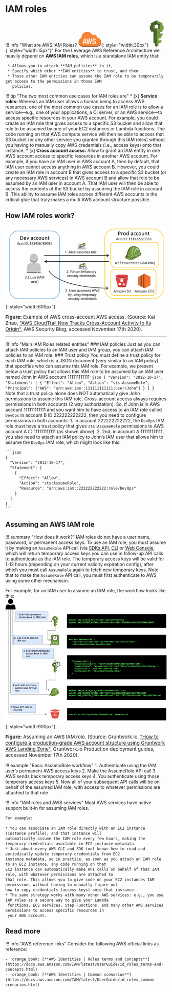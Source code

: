 # IAM roles

!!! info "What are AWS IAM Roles? ![aws-service](../../assets/images/icons/aws-emojipack/General_AWScloud.png){: style="width:30px"} ![aws-service](../../assets/images/icons/aws-emojipack/SecurityIdentityCompliance_IAM.png){: style="width:15px"}"
    For the Leverage AWS Reference Architecture we heavily depend on **AWS IAM roles**, which is a standalone IAM entity 
    that:
    
     * Allows you to attach **IAM policies** to it, 
     * Specify which other **IAM entities** to trust, and then 
     * Those other IAM entities can assume the IAM role to be temporarily get access to the permissions in those IAM 
       policies. 
       
       
!!! tip "The two most common use cases for IAM roles are"
    * [x] **Service roles:**
    Whereas an IAM user allows a human being to access AWS resources, one of the most common use cases for an IAM 
    role is to allow a service—e.g., one of your applications, a CI server, or an AWS service—to access specific 
    resources in your AWS account. For example, you could create an IAM role that gives access to a specific S3 bucket 
    and allow that role to be assumed by one of your EC2 instances or Lambda functions. The code running on that AWS compute
    service will then be able to access that S3 bucket (or any other service you granted through this IAM roles) without you
    having to manually copy AWS credentials (i.e., access keys) onto that instance.
    * [x] **Cross account access:**
    Allow to grant an IAM entity in one AWS account access to specific resources in another AWS account. For example, if you
    have an IAM user in AWS account A, then by default, that IAM user cannot access anything in AWS account B. However, you
    could create an IAM role in account B that gives access to a specific S3 bucket (or any necessary AWS services) in 
    AWS account B and allow that role to be assumed by an IAM user in account A. That IAM user will then be able to access
    the contents of the S3 bucket by assuming the IAM role in account B. This ability to assume IAM roles across different 
    AWS accounts is the critical glue that truly makes a multi AWS account structure possible.

## How IAM roles work?

![leverage-aws-iam-roles](../../assets/images/diagrams/aws-iam-role-cross-account.png "Leverage"){: style="width:600px"}

<figcaption style="font-size:15px">
<b>Figure:</b> Example of AWS cross-account AWS access.
(Source: Kai Zhao, 
<a href="https://aws.amazon.com/blogs/security/aws-cloudtrail-now-tracks-cross-account-activity-to-its-origin/">
"AWS CloudTrail Now Tracks Cross-Account Activity to Its Origin"</a>,
AWS Security Blog, accessed November 17th 2020).
</figcaption>

---

!!! info "Main IAM Roles related entities"
    ### IAM policies
    Just as you can attach IAM policies to an IAM user and IAM group, you can attach IAM policies to an IAM role.
    ### Trust policy
    You must define a trust policy for each IAM role, which is a JSON document (very similar to an IAM policy) that 
    specifies who can assume this IAM role. For example, we present below a trust policy that allows this IAM role to be 
    assumed by an IAM user named John in AWS account 111111111111:
    ```json
    {
      "Version": "2012-10-17",
      "Statement": [
        {
          "Effect": "Allow",
          "Action": "sts:AssumeRole",
          "Principal": {"AWS": "arn:aws:iam::111111111111:user/John"}
        }
      ]
    }
    ``` 
    Note that a trust policy alone does NOT automatically give John permissions to assume this IAM role. 
    Cross-account access always requires permissions in both accounts (2 way authorization). So, if John is in AWS account
    111111111111 and you want him to have access to an IAM role called `DevOps` in account B ID 222222222222, then you need
    to configure permissions in both accounts: 
    1. In account 222222222222, the `DevOps` IAM role must have a trust policy that gives `sts:AssumeRole` permissions to 
    AWS account A ID 111111111111 (as shown above).
    2. 2nd, in account A 111111111111, you also need to attach an IAM policy to John’s IAM user that allows him to assume 
    the `DevOps` IAM role, which might look like this:
    
    ```json
    {
      "Version": "2012-10-17",
      "Statement": [
        {
          "Effect": "Allow",
          "Action": "sts:AssumeRole",
          "Resource": "arn:aws:iam::222222222222:role/DevOps"
        }
      ]
    }
    ```

## Assuming an AWS IAM role

!!! summary "How does it work?" 
    IAM roles do not have a user name, password, or permanent access keys. To use an IAM role, you must assume it by 
    making an `AssumeRole` API call (vía [SDKs API](https://docs.aws.amazon.com/STS/latest/APIReference/API_AssumeRole.html), 
    [CLI](https://docs.aws.amazon.com/cli/latest/reference/sts/assume-role.html) or 
    [Web Console](https://docs.aws.amazon.com/IAM/latest/UserGuide/id_roles_use_switch-role-console.html), which will
    return temporary access keys you can use in follow-up API calls to authenticate as the IAM role. The temporary 
    access keys will be valid for 1-12 hours (depending on your current validity expiration config), after which you
    must call `AssumeRole` again to fetch new temporary keys. Note that to make the `AssumeRole` API call, you must
    first authenticate to AWS using some other mechanism. 

For example, for an IAM user to assume an IAM role, the workflow looks like this:
![leverage-aws-iam-roles](../../assets/images/diagrams/aws-iam-role-assume.png "Leverage"){: style="width:900px"}

<figcaption style="font-size:15px">
<b>Figure:</b> Assuming an AWS IAM role.
(Source: Gruntwork.io, 
<a href="https://gruntwork.io/guides/foundations/how-to-configure-production-grade-aws-account-structure/#iam-roles">
"How to configure a production-grade AWS account structure using Gruntwork AWS Landing Zone"</a>,
Gruntwork.io Production deployment guides, accessed November 17th 2020).
</figcaption>

!!! example "Basic AssumoRole workflow"
    1. Authenticate using the IAM user’s permanent AWS access keys
    2. Make the AssumeRole API call
    3. AWS sends back temporary access keys
    4. You authenticate using those temporary access keys
    5. Now all of your subsequent API calls will be on behalf of the assumed IAM role, with access to whatever 
       permissions are attached to that role

!!! info "IAM roles and AWS services"
    Most AWS services have native support built-in for assuming IAM roles. 
    
    For example: 
    
    * You can associate an IAM role directly with an EC2 instance (instance profile), and that instance will 
    automatically assume the IAM role every few hours, making the temporary credentials available in EC2 instance metadata. 
    * Just about every AWS CLI and SDK tool knows how to read and periodically update temporary credentials from EC2 
    instance metadata, so in practice, as soon as you attach an IAM role to an EC2 instance, any code running on that 
    EC2 instance can automatically make API calls on behalf of that IAM role, with whatever permissions are attached to
    that role. This allows you to give code on your EC2 instances IAM permissions without having to manually figure out
    how to copy credentials (access keys) onto that instance. 
    * The same strategy works with many other AWS services: e.g., you use IAM roles as a secure way to give your Lambda
     functions, ECS services, Step Functions, and many other AWS services permissions to access specific resources in 
     your AWS account.

## Read more

!!! info "AWS reference links"
    Consider the following AWS official links as reference:
        
    - :orange_book: [**AWS Identities | Roles terms and concepts**](https://docs.aws.amazon.com/IAM/latest/UserGuide/id_roles_terms-and-concepts.html)
    - :orange_book: [**AWS Identities | Common scenarios**](https://docs.aws.amazon.com/IAM/latest/UserGuide/id_roles_common-scenarios.html)